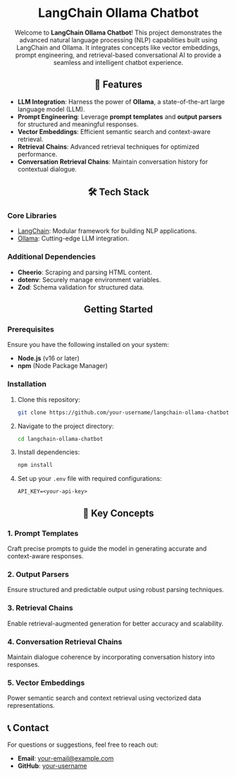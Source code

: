 <div align="center">

# LangChain Ollama Chatbot

Welcome to **LangChain Ollama Chatbot**! This project demonstrates the advanced natural language processing (NLP) capabilities built using LangChain and Ollama. It integrates concepts like vector embeddings, prompt engineering, and retrieval-based conversational AI to provide a seamless and intelligent chatbot experience.

</div>

<div align="center">

## 🚀 Features

</div>

- **LLM Integration**: Harness the power of **Ollama**, a state-of-the-art large language model (LLM).
- **Prompt Engineering**: Leverage **prompt templates** and **output parsers** for structured and meaningful responses.
- **Vector Embeddings**: Efficient semantic search and context-aware retrieval.
- **Retrieval Chains**: Advanced retrieval techniques for optimized performance.
- **Conversation Retrieval Chains**: Maintain conversation history for contextual dialogue.

<div align="center">

## 🛠️ Tech Stack

</div>

### Core Libraries
- [LangChain](https://www.langchain.com/): Modular framework for building NLP applications.
- [Ollama](https://ollama.ai/): Cutting-edge LLM integration.

### Additional Dependencies
- **Cheerio**: Scraping and parsing HTML content.
- **dotenv**: Securely manage environment variables.
- **Zod**: Schema validation for structured data.




<div align="center">

##  Getting Started

</div>

### Prerequisites
Ensure you have the following installed on your system:
- **Node.js** (v16 or later)
- **npm** (Node Package Manager)

### Installation
1. Clone this repository:
   ```bash
   git clone https://github.com/your-username/langchain-ollama-chatbot.git
   ```

2. Navigate to the project directory:
   ```bash
   cd langchain-ollama-chatbot
   ```

3. Install dependencies:
   ```bash
   npm install
   ```

4. Set up your `.env` file with required configurations:
   ```plaintext
   API_KEY=<your-api-key>
   ```

<div align="center">

## 🧠 Key Concepts

</div>

### 1. **Prompt Templates**
Craft precise prompts to guide the model in generating accurate and context-aware responses.

### 2. **Output Parsers**
Ensure structured and predictable output using robust parsing techniques.

### 3. **Retrieval Chains**
Enable retrieval-augmented generation for better accuracy and scalability.

### 4. **Conversation Retrieval Chains**
Maintain dialogue coherence by incorporating conversation history into responses.

### 5. **Vector Embeddings**
Power semantic search and context retrieval using vectorized data representations.






## 📞 Contact

</div>

For questions or suggestions, feel free to reach out:
- **Email**: your-email@example.com
- **GitHub**: [your-username](https://github.com/your-username)
